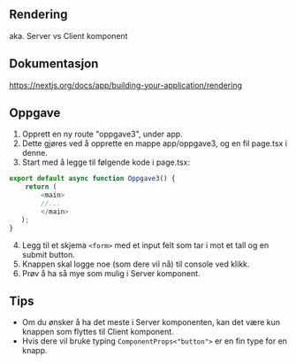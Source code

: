 ## Rendering
aka. Server vs Client komponent

## Dokumentasjon
https://nextjs.org/docs/app/building-your-application/rendering

## Oppgave
1. Opprett en ny route "oppgave3", under app.
2. Dette gjøres ved å opprette en mappe app/oppgave3, og en fil page.tsx i denne.
3. Start med å legge til følgende kode i page.tsx:
```Typescript
export default async function Oppgave3() {
    return (
        <main>
        //...
        </main>
   );
}
```
4. Legg til et skjema `<form>` med et input felt som tar i mot et tall og en submit button.
5. Knappen skal logge noe (som dere vil nå) til console ved klikk. 
6. Prøv å ha så mye som mulig i Server komponent.

## Tips
- Om du ønsker å ha det meste i Server komponenten, kan det være kun knappen som flyttes til Client komponent.
- Hvis dere vil bruke typing `ComponentProps<"button">` er en fin type for en knapp.